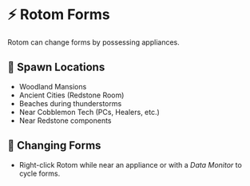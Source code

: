 # ⚡ Rotom Forms

Rotom can change forms by possessing appliances.

## 📍 Spawn Locations
- Woodland Mansions
- Ancient Cities (Redstone Room)
- Beaches during thunderstorms
- Near Cobblemon Tech (PCs, Healers, etc.)
- Near Redstone components

## 🔄 Changing Forms
- Right-click Rotom while near an appliance or with a *Data Monitor* to cycle forms.